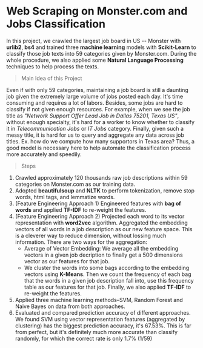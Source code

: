 # Web Scraping on Monster.com and Jobs Classification

In this project, we crawled the largest job board in US -- Monster with **urlib2**, **bs4** and trained three **machine learning** models with **Scikit-Learn** to classify those job texts into 59 categories given by Monster.com. During the whole procedure, we also applied some **Natural Language Processing** techniques to help process the texts. 

> Main Idea of this Project

Even if with only 59 categories, maintaining a job board is still a daunting job given the extremely large volume of jobs posted each day. It's time consuming and requires a lot of labors. Besides, some jobs are hard to classify if not given enough resources. For example, when we see the job title as *"Network Support Offer Lead Job in Dallas 75201, Texas US"*, without enough specialty, it's hard for a worker to know whether to classify it in *Telecommunication Jobs* or *IT Jobs* category. Finally, given such a messy title, it is hard for us to query and aggregate any data across job titles. Ex. how do we compute how many supportors in Texas area? Thus, a good model is necessary here to help automate the classification process more accurately and speedily.

> Steps

1. Crawled approximately 120 thousands raw job descriptions within 59 categories on Monster.com as our training data.
2. Adopted **beautifulsoup** and **NLTK** to perform tokenization, remove stop words, html tags, and lemmatize words. 
3. (Feature Engineering Approach 1) Engineered features with **bag of words** and applied **TF-IDF** to re-weight the features.
4. (Feature Engineering Approach 2) Projected each word to its vector representation with **word2vec** algorithm. Aggregated the embedding vectors of all words in a job description as our new feature space. This is a cleverer way to reduce dimension, without lossing much information. There are two ways for the aggregation:
    - Average of Vector Embedding: We average all the embedding vectors in a given job decription to finally get a 500 dimensions vector as our features for that job.
    - We cluster the words into some bags according to the embedding vectors using **K-Means**. Then we count the frequency of each bag that the words in a given job description fall into, use this frequency table as our features for that job. Finally, we also applied **TF-IDF** to re-weight the features.
5. Applied three machine learning methods–SVM, Random Forest and Naive Bayes on data from both approaches.
4. Evaluated and compared prediction accuracy of different approaches. We found SVM using vector representation features (aggregated by clustering) has the biggest prediction accuracy, it's 67.53%. This is far from perfect, but it's definitely much more accurate than classify randomly, for which the correct rate is only 1.7% (1/59)
